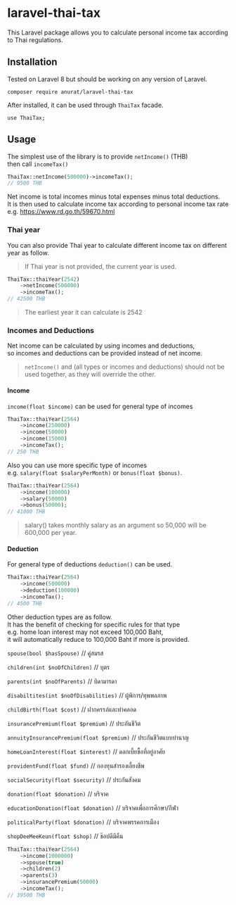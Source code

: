 # laravel-thai-tax

This Laravel package allows you to calculate personal income tax according to Thai regulations.

## Installation

Tested on Laravel 8 but should be working on any version of Laravel.

```
composer require anurat/laravel-thai-tax
```

After installed, it can be used through `ThaiTax` facade.

```
use ThaiTax;
```

## Usage

The simplest use of the library is to provide `netIncome()` (THB)  
then call `incomeTax()`

```php
ThaiTax::netIncome(500000)->incomeTax();
// 9500 THB
```

Net income is total incomes minus total expenses minus total deductions.  
It is then used to calculate income tax according to personal income tax rate  
e.g. https://www.rd.go.th/59670.html

### Thai year

You can also provide Thai year to calculate different income tax on different year as follow.

> If Thai year is not provided, the current year is used.


```php
ThaiTax::thaiYear(2542)
    ->netIncome(500000)
    ->incomeTax();
// 42500 THB
```

> The earliest year it can calculate is 2542

### Incomes and Deductions

Net income can be calculated by using incomes and deductions,  
so incomes and deductions can be provided instead of net income.

> `netIncome()` and (all types or incomes and deductions) should not be used together,
> as they will override the other.

#### Income

`income(float $income)` can be used for general type of incomes

```php
ThaiTax::thaiYear(2564)
    ->income(250000)
    ->income(50000)
    ->income(15000)
    ->incomeTax();
// 250 THB    
```

Also you can use more specific type of incomes  
e.g. `salary(float $salaryPerMonth)` or `bonus(float $bonus)`.

```php
ThaiTax::thaiYear(2564)
    ->income(100000)
    ->salary(50000)
    ->bonus(50000);
// 41000 THB    
```

> salary() takes monthly salary as an argument so 50,000 will be 600,000 per year.

#### Deduction

For general type of deductions `deduction()` can be used.

```php
ThaiTax::thaiYear(2564)
    ->income(500000)
    ->deduction(100000)
    ->incomeTax();
// 4500 THB    
```

Other deduction types are as follow.  
It has the benefit of checking for specific rules for that type  
e.g. home loan interest may not exceed 100,000 Baht,  
it will automatically reduce to 100,000 Baht if more is provided.

`spouse(bool $hasSpouse)` // คู่สมรส

`children(int $noOfChildren)` // บุตร

`parents(int $noOfParents)` // บิดามารดา

`disabiltites(int $noOfDisabilities)` // ผู้พิการ/ทุพพลภาพ

`childBirth(float $cost)` // ฝากครรภ์และทำคลอด

`insurancePremium(float $premium)` // ประกันชีวิต

`annuityInsurancePremium(float $premium)` // ประกันชีวิตแบบบำนาญ

`homeLoanInterest(float $interest)` // ดอกเบี้ยซื้อที่อยู่อาศัย

`providentFund(float $fund)` // กองทุนสำรองเลี้ยงชีพ

`socialSecurity(float $security)` // ประกันสังคม

`donation(float $donation)` // บริจาค

`educationDonation(float $donation)` // บริจาคเพื่อการศึกษา/กีฬา

`politicalParty(float $donation)` // บริจาคพรรคการเมือง

`shopDeeMeeKeun(float $shop)` // ช๊อปดีมีคืน



```php
ThaiTax::thaiYear(2564)
    ->income(1000000)
    ->spouse(true)
    ->children(2)
    ->parents(3)
    ->insurancePremium(50000)
    ->incomeTax();
// 39500 THB    
```
